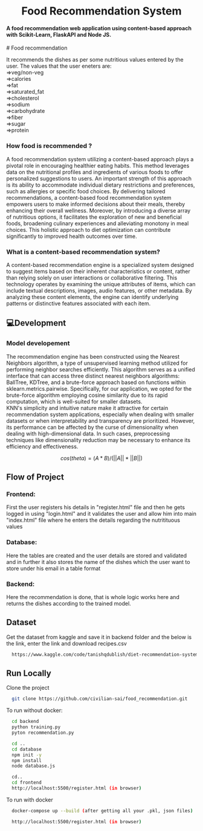<h1 align="center">Food Recommendation System</h1>

  <h4>A food recommendation web application using content-based approach with Scikit-Learn, FlaskAPI and Node JS.</h4>
</div>
# Food recommendation

It recommends the dishes as per some nutritious values entered by the user. The values that the user eneters are:   
=>veg/non-veg   
=>calories   
=>fat   
=>saturated_fat   
=>cholesterol   
=>sodium   
=>carbohydrate    
=>fiber   
=>sugar   
=>protein

### How food is recommended ?
A food recommendation system utilizing a content-based approach plays a pivotal role in encouraging healthier eating habits. This method leverages data on the nutritional profiles and ingredients of various foods to offer personalized suggestions to users. An important strength of this approach is its ability to accommodate individual dietary restrictions and preferences, such as allergies or specific food choices. By delivering tailored recommendations, a content-based food recommendation system empowers users to make informed decisions about their meals, thereby enhancing their overall wellness. Moreover, by introducing a diverse array of nutritious options, it facilitates the exploration of new and beneficial foods, broadening culinary experiences and alleviating monotony in meal choices. This holistic approach to diet optimization can contribute significantly to improved health outcomes over time.

### What is a content-based recommendation system?
A content-based recommendation engine is a specialized system designed to suggest items based on their inherent characteristics or content, rather than relying solely on user interactions or collaborative filtering. This technology operates by examining the unique attributes of items, which can include textual descriptions, images, audio features, or other metadata. By analyzing these content elements, the engine can identify underlying patterns or distinctive features associated with each item.

## :computer:Development
### Model developement
The recommendation engine has been constructed using the Nearest Neighbors algorithm, a type of unsupervised learning method utilized for performing neighbor searches efficiently. This algorithm serves as a unified interface that can access three distinct nearest neighbors algorithms: BallTree, KDTree, and a brute-force approach based on functions within sklearn.metrics.pairwise. Specifically, for our application, we opted for the brute-force algorithm employing cosine similarity due to its rapid computation, which is well-suited for smaller datasets.   
KNN's simplicity and intuitive nature make it attractive for certain recommendation system applications, especially when dealing with smaller datasets or when interpretability and transparency are prioritized. However, its performance can be affected by the curse of dimensionality when dealing with high-dimensional data. In such cases, preprocessing techniques like dimensionality reduction may be necessary to enhance its efficiency and effectiveness.

$$cos(theta) = (A * B) / (||A|| * ||B||)$$   

## Flow of Project   
### Frontend:   
First the user registers his details in "register.html" file and then he gets logged in using "login.html" and it validates the user and allow him into main "index.html" file where he enters the details regarding the nutritituous values   

### Database:   
Here the tables are created and the user details are stored and validated and in further it also stores the name of the dishes which the user want to store under his email in a table format   

### Backend:
Here the recommendation is done, that is whole logic works here and returns the dishes according to the trained model.   

   


   
## Dataset

Get the dataset from kaggle and save it in backend folder and the below is the link, enter the link and download recipes.csv

```bash
  https://www.kaggle.com/code/tanishqdublish/diet-recommendation-system-preprocessing/input
```
    
## Run Locally

Clone the project

```bash
  git clone https://github.com/civilian-sai/food_recommendation.git
```

To run without docker:

```bash
  cd backend
  python training.py
  pyton recommendation.py

  cd ..
  cd database
  npm init -y
  npm install
  node database.js

  cd..
  cd frontend
  http://localhost:5500/register.html (in browser)
```

To run with docker

```bash
  docker-compose up --build (after getting all your .pkl, json files)

  http://localhost:5500/register.html (in browser)
```


